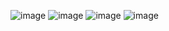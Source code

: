 ![image](https://user-images.githubusercontent.com/76823502/188725113-ff711ce2-8407-40f1-982a-1335c49c5f28.png)
![image](https://user-images.githubusercontent.com/76823502/188725253-21b7d16f-b98e-4ba4-aa8b-2078c71ea575.png)
![image](https://user-images.githubusercontent.com/76823502/188725559-807bdc0f-dac2-4289-bfce-ae8872cc351d.png)
![image](https://user-images.githubusercontent.com/76823502/188725877-83a7b075-b429-4cbd-b8d1-4b0d68068368.png)

